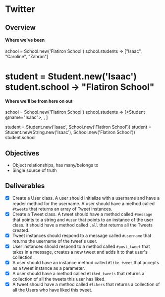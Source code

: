 # Twitter

## Overview
#### Where we've been
school = School.new('Flatiron School')
school.students
=> ["Isaac", "Caroline", "Zahran"]

student = Student.new('Isaac')
student.school
-> "Flatiron School"
======
#### Where we'll be from here on out
school = School.new('Flatiron School')
school.students
=> [<Student @name="Isaac">, <Student>, <Student>]

student = Student.new('Isaac', School.new('Flatiron School'))
student = Student.new(String.new('Isaac'), School.new('Flatiron School'))
student.school


## Objectives
- Object relationships, has many/belongs to
- Single source of truth


## Deliverables
-[x] Create a User class. A user should initialize with a username and have a reader method for the username. A user should have a method called `#tweets` that returns an array of Tweet instances.
-[x] Create a Tweet class. A tweet should have a method called `#message` that points to a string and `#user` that points to an instance of the user class. It should have a method called `.all` that returns all the Tweets created.
-[x] Tweet instances should respond to a message called `#username` that returns the username of the tweet's user.
-[x] User instances should respond to a method called `#post_tweet` that takes in a message, creates a new tweet and adds it to that user's collection.
-[x] A user should have an instance method called `#like_tweet` that accepts as a tweet instance as a parameter.
-[x] A user should have a method called `#liked_tweets` that returns a collection of all the tweets this user has liked.
-[x] A tweet should have a method called `#likers` that returns a collection of all the Users who have liked this tweet.
